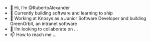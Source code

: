 - 👋 Hi, I’m @RubertoAlexander
- 👀 Currently building software and learning to ship
- 🌱 Working at Knosys as a Junior Software Developer and building GreenOrbit, an intranet software
- 💞️ I’m looking to collaborate on ...
- 📫 How to reach me ...

<!---
RubertoAlexander/RubertoAlexander is a ✨ special ✨ repository because its `README.md` (this file) appears on your GitHub profile.
You can click the Preview link to take a look at your changes.
--->
